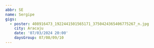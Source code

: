 ```yaml
---
abbr: SE
name: Sergipe
gigs:
  - poster: 408916473_1922441501565171_3750424365406775267_n.jpg
    city: Aracaju
    date: '07/03/2024 20:00'
    daysGroup: 07/08/09/10
---
```


